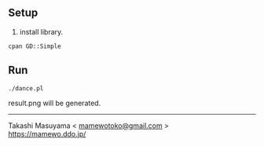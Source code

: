 
Setup
--------

1. install library.

```
cpan GD::Simple
```

Run
------

```
./dance.pl
```

result.png will be generated.

----
Takashi Masuyama < mamewotoko@gmail.com >  
https://mamewo.ddo.jp/
